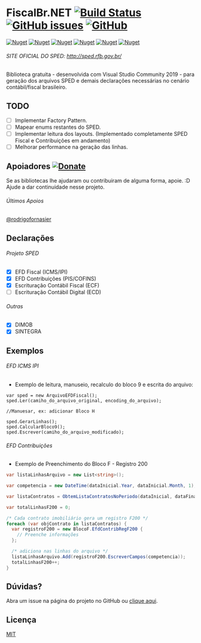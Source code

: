 # FiscalBr.NET [![Build Status](https://travis-ci.com/osamueloliveira/FiscalBr.NET.svg?branch=master)](https://travis-ci.com/osamueloliveira/FiscalBr.NET) [![GitHub issues](https://img.shields.io/github/issues/osamueloliveira/fiscalbr.net)](https://github.com/osamueloliveira/FiscalBr.NET/issues) [![GitHub](https://img.shields.io/github/license/osamueloliveira/fiscalbr.net)](https://github.com/osamueloliveira/FiscalBr.NET/blob/master/LICENSE)
[![Nuget](https://img.shields.io/nuget/v/FiscalBr.Common?color=red&label=Common)](https://www.nuget.org/packages/FiscalBr.Common/) [![Nuget](https://img.shields.io/nuget/v/FiscalBr.Dimob?label=Dimob)](https://www.nuget.org/packages/FiscalBr.Dimob/) [![Nuget](https://img.shields.io/nuget/v/FiscalBr.Sintegra?label=Sintegra)](https://www.nuget.org/packages/FiscalBr.Sintegra/) [![Nuget](https://img.shields.io/nuget/v/FiscalBr.EFDContribuicoes?label=EFDContribuicoes)](https://www.nuget.org/packages/FiscalBr.EFDContribuicoes/) [![Nuget](https://img.shields.io/nuget/v/FiscalBr.EFDFiscal?label=EFDFiscal)](https://www.nuget.org/packages/FiscalBr.EFDFiscal/) [![Nuget](https://img.shields.io/nuget/v/FiscalBr.ECF?label=ECF)](https://www.nuget.org/packages/FiscalBr.ECF/)

###### SITE OFICIAL DO SPED: http://sped.rfb.gov.br/
Biblioteca gratuita  - desenvolvida com Visual Studio Community 2019 - para geração dos arquivos SPED e demais declarações necessárias no cenário contábil/fiscal brasileiro.

## TODO

- [ ] Implementar Factory Pattern.
- [ ] Mapear enums restantes do SPED.
- [ ] Implementar leitura dos layouts. (Implementado completamente SPED Fiscal e Contribuições em andamento)
- [ ] Melhorar performance na geração das linhas.

## Apoiadores [![Donate](https://img.shields.io/badge/apoia.se-FiscalBr-green)](https://apoia.se/fiscalbr)

Se as bibliotecas lhe ajudaram ou contribuiram de alguma forma, apoie. :D Ajude a dar continuidade nesse projeto.

###### Últimos Apoios

[@rodrigofornasier](https://github.com/rodrigofornasier)

## Declarações

###### Projeto SPED

- [x] EFD Fiscal (ICMS/IPI)
- [x] EFD Contribuições (PIS/COFINS)
- [x] Escrituração Contábil Fiscal (ECF)
- [ ] Escrituração Contábil Digital (ECD)

###### Outras

- [x] DIMOB
- [x] SINTEGRA

## Exemplos

###### EFD ICMS IPI

- Exemplo de leitura, manuseio, recalculo do bloco 9 e escrita do arquivo:
```
var sped = new ArquivoEFDFiscal();
sped.Ler(camiho_do_arquivo_original, encoding_do_arquivo);

//Manuesar, ex: adicionar Bloco H

sped.GerarLinhas();
sped.CalcularBloco9();
sped.Escrever(camiho_do_arquivo_modificado);
```

###### EFD Contribuições

- Exemplo de Preenchimento do Bloco F - Registro 200

```cs
var listaLinhasArquivo = new List<string>();

var competencia = new DateTime(dataInicial.Year, dataInicial.Month, 1);

var listaContratos = ObtemListaContratosNoPeriodo(dataInicial, dataFinal);

var totalLinhasF200 = 0;

/* Cada contrato imobiliário gera um registro F200 */
foreach (var objContrato in listaContratos) {
  var registroF200 = new BlocoF.EfdContribRegF200 {
    // Preenche informações
  };

  /* adiciona nas linhas do arquivo */
  listaLinhasArquivo.Add(registroF200.EscreverCampos(competencia));
  totalLinhasF200++;
}
```

## Dúvidas?

Abra um issue na página do projeto no GitHub ou [clique aqui](https://github.com/osamueloliveira/FiscalBr.NET/issues).

## Licença

[MIT](https://github.com/osamueloliveira/FiscalBr.NET/blob/master/LICENSE)

